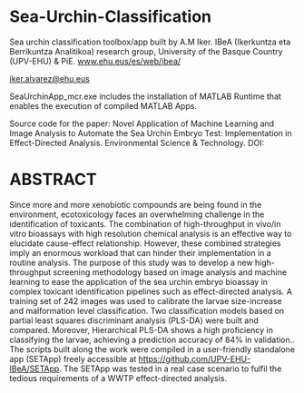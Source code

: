# Sea-Urchin-Classification
Sea urchin classification toolbox/app built by A.M Iker. IBeA (Ikerkuntza eta Berrikuntza Analitikoa) research group, University of the Basque Country (UPV-EHU) & PiE. www.ehu.eus/es/web/ibea/

iker.alvarez@ehu.eus

SeaUrchinApp_mcr.exe includes the installation of MATLAB Runtime that enables the execution of compiled MATLAB Apps. 

Source code for the paper: Novel Application of Machine Learning and Image Analysis to Automate the Sea Urchin Embryo Test: Implementation in Effect-Directed Analysis. Environmental Science & Technology. DOI: 

# ABSTRACT

Since more and more xenobiotic compounds are being found in the environment, ecotoxicology faces an overwhelming challenge in the identification of toxicants. The combination of high-throughput in vivo/in vitro bioassays with high resolution chemical analysis is an effective way to elucidate cause-effect relationship. However, these combined strategies imply an enormous workload that can hinder their implementation in a routine analysis. The purpose of this study was to develop a new high-throughput screening methodology based on image analysis and machine learning to ease the application of  the sea urchin embryo bioassay in complex toxicant identification pipelines such as effect-directed analysis. A training set of 242 images was used to calibrate the larvae size-increase and malformation level classification. Two classification models based on partial least squares discriminant analysis (PLS-DA) were built and compared. Moreover, Hierarchical PLS-DA shows a high proficiency in classifying the larvae, achieving a prediction accuracy of 84% in validation.. The scripts built along the work were compiled in a user-friendly standalone app  (SETApp) freely accessible at https://github.com/UPV-EHU-IBeA/SETApp. The SETApp was tested in a real case scenario to fulfil the tedious requirements of a WWTP effect-directed analysis.

